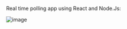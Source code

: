 Real time polling app using React and Node.Js:

![image](https://github.com/user-attachments/assets/3c7cffe2-c9a3-4a4c-a1e3-01e1776b3256)
